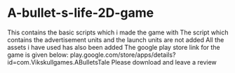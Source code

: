 # A-bullet-s-life-2D-game
This contains the basic scripts which i made the game with
The script which contains the advertisement units and the launch units are not added
All the assets i have used has also been added
The google play store link for the game is given below:
play.google.com/store/apps/details?id=com.Vikskullgames.ABulletsTale
Please download and leave a review
